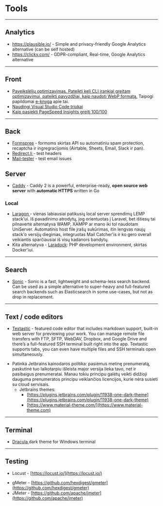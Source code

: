 # Tools

---

## Analytics
- https://plausible.io/ - Simple and privacy-friendly Google Analytics alternative (can be self hosted)
- https://clicky.com/ - GDPR-compliant, Real-time, Google Analytics alternative

---

## Front

* [Paveikslėlių optimizavimas. Pateikti keli CLI įrankiai greitam optimizavimui, pateikti pavyzdžiai, kaip naudoti WebP formatą.](https://freshman.tech/image-optimisation/) Taipogi papildomai [e-knyga](https://images.guide) apie tai.
* [Naudingi Visual Studio Code triukai](https://medium.com/@smashingmag/visual-studio-code-can-do-that-2f33016d7f50)
* [Kaip pasiekti PageSpeed Insights greitį 100/100](https://kinsta.com/blog/google-pagespeed-insights/)

---

## Back

* [Formspree](https://formspree.io) - formoms skirtas API su automatiniu spam protection, recaptcha ir ingregracijomis (Airtable, Sheets, Email, Slack ir pan).
* [Redirect.li ](https://redirect.li/http/?url=https%3A%2F%2Ffabricair.com%2Flt%2Fabout-fabricair%2Femployees%2Fasia)- test headers
* [Mail-tester](https://www.mail-tester.com/) - test email issues

## Server

* [Caddy](https://caddyserver.com/) - Caddy 2 is a powerful, enterprise-ready, **open source web server** with **automatic HTTPS** written in Go

### Local

* [Laragon ](https://laragon.org/download/index.html)- vienas labiausiai patikusių local server sprendimų LEMP stack'ui. Iš pavadinimo atrodytų, jog orientuotas į Laravel, bet ištiesų tai pilnavertė alternatyva WAMP, XAMPP ar mano iki tol naudotam UniServer. Automatinis host file įrašų sukūrimas, itin lengvas naujų stack'o versijų diegimas, integruotas Mail Catcher'is ir ko gero overall veikiantis sparčiausiai iš visų kadanors bandytų.
* Kita alternatyva - [Laradock](http://laradock.io): PHP development environment, skirtas Docker'iui.

---

## Search

- [Sonic](https://github.com/valeriansaliou/sonic) - Sonic is a fast, lightweight and schema-less search backend. Can be used as a simple alternative to super-heavy and full-featured search backends such as Elasticsearch in some use-cases, but not as drop in replacement.

---

## Text / code editors

- [Textastic](https://www.textasticapp.com) - featured code editor that includes markdown support, built-in web server for previewing your work. You can manage remote file transfers with FTP, SFTP, WebDAV, Dropbox, and Google Drive and there’s a full-featured SSH terminal built right into the app. Textastic supports tabs, you can even have multiple files and SSH terminals open simultaneously.
* Patinka Jetbrains kainodaros politika: pasiėmus metinę prenumeratą, paskutinė tuo laikotarpiu išleista major versija lieka tavo, net ir pasibaigus prenumeratai. Manau tokiu principu galėtų veikti didžioji dauguma prenumeratos principu veikiančios licencijos, kurie nėra susieti su cloud servisais.
	* Jetbrains themes:
	  * [https://plugins.jetbrains.com/plugin/11938-one-dark-theme](https://plugins.jetbrains.com/plugin/11938-one-dark-theme)
	  * [https://www.material-theme.com/](https://www.material-theme.com)

---

## Terminal

* [Dracula ](https://draculatheme.com/windows-terminal/)dark theme for Windows terminal

---

## Testing
- Locust - [https://locust.io/](https://locust.io/)
* gMeter - [https://github.com/hexdigest/gmeter](https://github.com/hexdigest/gmeter)
* JMeter - [https://github.com/apache/jmeter](https://github.com/apache/jmeter)
